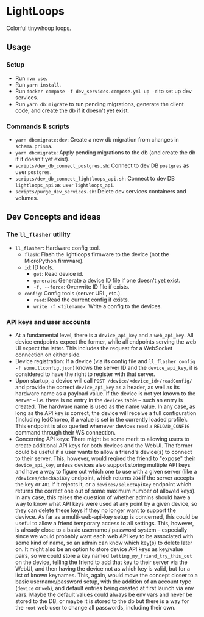 # LightLoops
Colorful tinywhoop loops.

## Usage
### Setup
- Run `nvm use`.
- Run `yarn install`.
- Run `docker compose -f dev_services.compose.yml up -d` to set up dev services.
- Run `yarn db:migrate` to run pending migrations, generate the client code, and create the db if it doesn't yet exist.

### Commands & scripts
- `yarn db:migrate:dev`: Create a new db migration from changes in `schema.prisma`.
- `yarn db:migrate`: Apply pending migrations to the db (and create the db if it doesn't yet exist).
- `scripts/dev_db_connect_postgres.sh`: Connect to dev DB `postgres` as user `postgres`.
- `scripts/dev_db_connect_lightloops_api.sh`: Connect to dev DB `lightloops_api` as user `lightloops_api`.
- `scripts/purge_dev_services.sh`: Delete dev services containers and volumes.

## Dev Concepts and ideas
### The `ll_flasher` utility
- `ll_flasher`: Hardware config tool.
  - `flash`: Flash the lightloops firmware to the device (not the MicroPython firmware).
  - `id`: ID tools.
    - `get`: Read device id.
    - `generate`: Generate a device ID file if one doesn't yet exist.
    - `-f, --force`: Overwrite ID file if exists.
  - `config`: Config tools (server URL, etc.).
    - `read`: Read the current config if exists.
    - `write -f <filename>`: Write a config to the devices.

### API keys and user accounts
- At a fundamental level, there is a `device_api_key` and a `web_api_key`. All device endpoints expect the former, while all endpoints serving the web UI expect the latter. This includes the request for a WebSocket connection on either side.
- Device registration: If a device (via its config file and `ll_flasher config -f some.llconfig.json`) knows the server ID and the `device_api_key`, it is considered to have the right to register with that server.
- Upon startup, a device will call `POST /device/<device_id>/readConfig/` and provide the correct `device_api_key` as a header, as well as its hardware name as a payload value. If the device is not yet known to the server – i.e. there is no entry in the `devices` table – such an entry is created. The hardware name is used as the name value. In any case, as long as the API key is correct, the device will receive a full configuration (including ledChoreo, if a value is set in the currently loaded profile). This endpoint is also queried whenever devices read a `RELOAD_CONFIG` command through their WS connection.
- Concerning API keys: There might be some merit to allowing users to create additional API keys for both devices and the WebUI. The former could be useful if a user wants to allow a friend's device(s) to connect to their server. This, however, would reqired the friend to "expose" their `device_api_key`, unless devices also support storing multiple API keys and have a way to figure out which one to use with a given server (like a `/devices/checkApiKey` endpoint, which returns `204` if the server accepts the key or `401` if it rejects it, or a `devices/selectApiKey` endpoint which returns the correct one out of some maximum number of allowed keys). In any case, this raises the question of whether admins should have a way to know what API keys were used at any point by a given device, so they can delete these keys if they no longer want to support the devivce. As far as a multi-web-api-key setup is concerned, this could be useful to allow a friend temporary access to all settings. This, however, is already close to a basic username / password system – especially since we would probably want each web API key to be associated with some kind of name, so an admin can know which key(s) to delete later on. It might also be an option to store device API keys as key/value pairs, so we could store a key named `letting_my_friend_try_this_out` on the device, telling the friend to add that key to their server via the WebUI, and then having the device not as which key is valid, but for a list of known keynames. This, again, would move the concept closer to a basic username/password setup, with the addition of an account type (`device` or `web`), and default entries being created at first launch via env vars. Maybe the default values could always be env vars and never be stored to the DB, or maybe it is stored to the db but there is a way for the `root` web user to change all passwords, including their own.